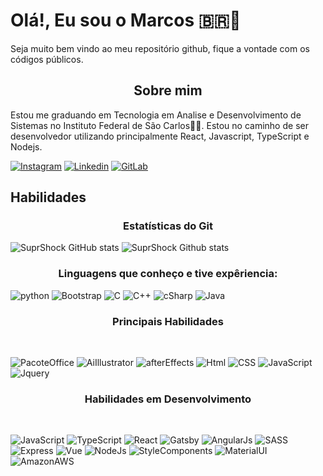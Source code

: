 
<h1>Olá!, Eu sou o Marcos 🇧🇷👋</h1>
<p>Seja muito bem vindo ao meu repositório github, fique a vontade com os códigos públicos.<br>
<h2 align="center"><strong>Sobre mim</strong></h2>
<p>Estou me graduando em Tecnologia em Analise e Desenvolvimento de Sistemas no Instituto Federal de São Carlos🧑‍🎓. Estou no caminho de ser desenvolvedor utilizando principalmente React, Javascript, TypeScript e Nodejs.<p>
  
  [![Instagram](https://img.shields.io/badge/Instagram-E4405F?style=for-the-badge&logo=instagram&logoColor=white)](https://www.instagram.com/eosuprhock/)
  [![Linkedin](https://img.shields.io/badge/LinkedIn-0077B5?style=for-the-badge&logo=linkedin&logoColor=white)](https://www.linkedin.com/in/suprshock/)
  [![GitLab](https://img.shields.io/badge/GitLab-330F63?style=for-the-badge&logo=gitlab&logoColor=white)](https://gitlab.com/SuprShock)
  <h2>Habilidades</h2>
 <h3 align="center" #>Estatísticas do Git</h3>

 ![SuprShock GitHub stats](https://github-readme-stats.vercel.app/api?username=SuprShock&show_icons=true&theme=radical)
 ![SuprShock Github stats](https://github-readme-stats.vercel.app/api/top-langs/?username=SuprShock&theme=blue-green)

 <h3 align="center" ## >Linguagens que conheço e tive expêriencia:</h3>

 ![python](https://img.shields.io/badge/Python-3776AB?style=for-the-badge&logo=python&logoColor=white)
 ![Bootstrap](https://img.shields.io/badge/Bootstrap-563D7C?style=for-the-badge&logo=bootstrap&logoColor=white)
 ![C](https://img.shields.io/badge/C-00599C?style=for-the-badge&logo=c&logoColor=white)
 ![C++](https://img.shields.io/badge/C%2B%2B-00599C?style=for-the-badge&logo=c%2B%2B&logoColor=white)
 ![cSharp](https://img.shields.io/badge/C%23-239120?style=for-the-badge&logo=c-sharp&logoColor=white)
 ![Java](https://img.shields.io/badge/Java-ED8B00?style=for-the-badge&logo=java&logoColor=white)

 
 


 <h3 align="center" ## >Principais Habilidades</h3><br>

 ![PacoteOffice](https://img.shields.io/badge/Microsoft_Office-D83B01?style=for-the-badge&logo=microsoft-office&logoColor=white)
 ![AiIllustrator](https://aleen42.github.io/badges/src/illustrator.svg)
 ![afterEffects](https://aleen42.github.io/badges/src/after_effects.svg)
 ![Html](https://img.shields.io/badge/HTML5-E34F26?style=for-the-badge&logo=html5&logoColor=white)
 ![CSS](https://img.shields.io/badge/CSS-239120?&style=for-the-badge&logo=css3&logoColor=white)
 ![JavaScript](https://img.shields.io/badge/JavaScript-F7DF1E?style=for-the-badge&logo=javascript&logoColor=black)
 ![Jquery](https://img.shields.io/badge/jQuery-0769AD?style=for-the-badge&logo=jquery&logoColor=white)

 <h3 align="center" ## >Habilidades em Desenvolvimento</h3><br>

![JavaScript](https://img.shields.io/badge/JavaScript-323330?style=for-the-badge&logo=javascript&logoColor=F7DF1E)
![TypeScript](https://img.shields.io/badge/TypeScript-007ACC?style=for-the-badge&logo=typescript&logoColor=white)
![React](https://img.shields.io/badge/React-20232A?style=for-the-badge&logo=react&logoColor=61DAFB)
![Gatsby](https://img.shields.io/badge/Gatsby-663399?style=for-the-badge&logo=gatsby&logoColor=white)
![AngularJs](https://img.shields.io/badge/AngularJS-E23237?style=for-the-badge&logo=angularjs&logoColor=white)
![SASS](https://img.shields.io/badge/Sass-CC6699?style=for-the-badge&logo=sass&logoColor=white)
![Express](https://img.shields.io/badge/Express.js-404D59?style=for-the-badge)
![Vue](https://img.shields.io/badge/Vue.js-35495E?style=for-the-badge&logo=vue.js&logoColor=4FC08D)
![NodeJs](https://img.shields.io/badge/Node.js-43853D?style=for-the-badge&logo=node.js&logoColor=white)
![StyleComponents](https://img.shields.io/badge/styled--components-DB7093?style=for-the-badge&logo=styled-components&logoColor=white)
![MaterialUI](https://img.shields.io/badge/Material--UI-0081CB?style=for-the-badge&logo=material-ui&logoColor=white)
![AmazonAWS](https://img.shields.io/badge/Amazon_AWS-232F3E?style=for-the-badge&logo=amazon-aws&logoColor=white)
 



 
 
  

<!--
**SuprShock/SuprShock** is a ✨ _special_ ✨ repository because its `README.md` (this file) appears on your GitHub profile.

Here are some ideas to get you started:

- 🔭 I’m currently working on ...
- 🌱 I’m currently learning ...
- 👯 I’m looking to collaborate on ...
- 🤔 I’m looking for help with ...
- 💬 Ask me about ...
- 📫 How to reach me: ...
- 😄 Pronouns: ...
- ⚡ Fun fact: ...
-->
